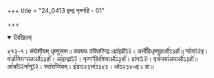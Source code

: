 +++
title = "24_0413 इन्द्र नृम्णंहि - 01"

+++
<details open><summary>लिखितम्</summary>

४१३-१। संघेशीयम् धृष्णुसाम॥ कश्यपः पंक्तिरिन्द्रः॥प्रा꣡इहीऽ᳒२᳒। अभी꣡꣯हिधृष्णुहाऔ꣢ऽ३हो꣢॥ ना꣡ताऽ᳒२᳒इ। व꣡ज्रो꣯नियꣳसताऔ꣢ऽ३हो꣢। आ꣡इन्द्राऽ᳒२᳒। नृम्णꣳ꣡हिते꣯शवाऔ꣢ऽ३हो꣢। हा꣡नाऽ᳒२ः᳒। वृत्रं꣡जया꣯अपाऔ꣢ऽ३हो꣢॥ आ꣡र्चाऽ᳒२᳒ना꣡नूऽ᳒२᳒। स्वा꣡रा꣯जि꣢यम्। इ꣡डाऽ२३भा꣢ऽ३४३। ओ꣡ऽ२३४५इ॥ डा॥
</details>